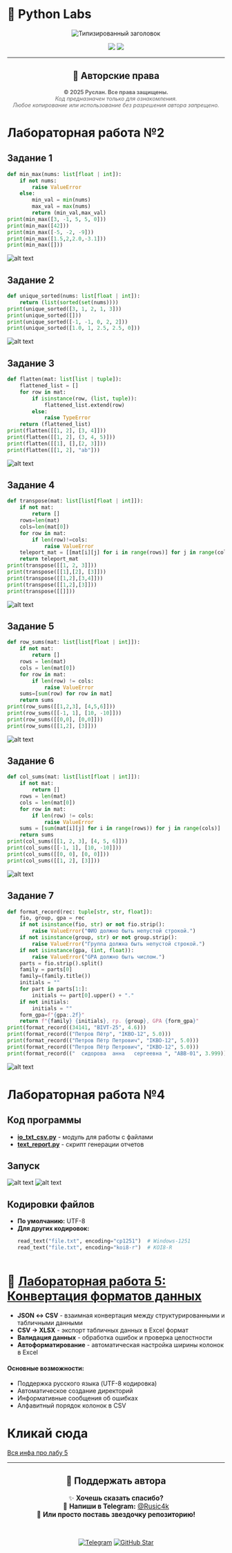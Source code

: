 # 🐍 Python Labs

<div align="center">

<!-- Анимированный заголовок -->
<img src="https://readme-typing-svg.herokuapp.com?font=Fira+Code&weight=600&size=28&duration=3000&pause=1000&color=00FF88&center=true&vCenter=true&width=600&lines=🚀+Лабораторные+работы+от+Руслана;💻+Python+Developer;🎯+С+любовью+к+коду" alt="Типизированный заголовок" />

<!-- Бейджи -->
<p>
  <img src="https://img.shields.io/badge/Студент-Разработчик-blue?style=for-the-badge" />
  <img src="https://img.shields.io/badge/Python-3.12-green?style=for-the-badge&logo=python" />
</p>

</div>

<div align="center">

---

## 📜 **Авторские права**

<div style="font-size: 0.9em; color: #666;">

**© 2025 Руслан. Все права защищены.**  
*Код предназначен только для ознакомления.  
Любое копирование или использование без разрешения автора запрещено.*

</div>

</div>




# Лабораторная работа №2
## Задание 1
```python
def min_max(nums: list[float | int]):
    if not nums:
        raise ValueError
    else:
        min_val = min(nums)
        max_val = max(nums)
        return (min_val,max_val)
print(min_max([3, -1, 5, 5, 0]))
print(min_max([42]))
print(min_max([-5, -2, -9]))
print(min_max([1.5,2,2.0,-3.1]))
print(min_max([]))
```
![alt text](src/images/lab02/lab02ex01.png)
## Задание 2
```python
def unique_sorted(nums: list[float | int]):
    return (list(sorted(set(nums))))
print(unique_sorted([3, 1, 2, 1, 3]))
print(unique_sorted([]))
print(unique_sorted([-1, -1, 0, 2, 2]))
print(unique_sorted([1.0, 1, 2.5, 2.5, 0]))
```
![alt text](src/images/lab02/lab02ex02.png)

## Задание 3
```python
def flatten(mat: list[list | tuple]):
    flattened_list = []
    for row in mat:
        if isinstance(row, (list, tuple)):
            flattened_list.extend(row)
        else:
            raise TypeError
    return (flattened_list)
print(flatten([[1, 2], [3, 4]]))
print(flatten([[1, 2], (3, 4, 5)]))
print(flatten([[1], [],[2, 3]]))
print(flatten([[1, 2], "ab"]))
```
![alt text](src/images/lab02/lab02ex03.png)

## Задание 4
```python
def transpose(mat: list[list[float | int]]):
    if not mat:
        return []
    rows=len(mat)
    cols=len(mat[0])
    for row in mat:
        if len(row)!=cols:
            raise ValueError
    teleport_mat = [[mat[i][j] for i in range(rows)] for j in range(cols)]
    return teleport_mat
print(transpose([[1, 2, 3]]))
print(transpose([[1],[2], [3]]))
print(transpose([[1,2],[3,4]]))
print(transpose([[1,2],[3]]))
print(transpose([[]]))
```
![alt text](src/images/lab02/lab02ex04.png)

## Задание 5
```python
def row_sums(mat: list[list[float | int]]):
    if not mat:
        return []
    rows = len(mat)
    cols = len(mat[0])
    for row in mat:
        if len(row) != cols:
            raise ValueError
    sums=[sum(row) for row in mat]
    return sums
print(row_sums([[1,2,3], [4,5,6]]))
print(row_sums([[-1, 1], [10, -10]]))
print(row_sums([[0,0], [0,0]]))
print(row_sums([[1,2], [3]]))
```
![alt text](src/images/lab02/lab02ex05.png)

## Задание 6
```python
def col_sums(mat: list[list[float | int]]):
    if not mat:
        return []
    rows = len(mat)
    cols = len(mat[0])
    for row in mat:
        if len(row) != cols:
            raise ValueError
    sums = [sum(mat[i][j] for i in range(rows)) for j in range(cols)]
    return sums
print(col_sums([[1, 2, 3], [4, 5, 6]]))
print(col_sums([[-1, 1], [10, -10]]))
print(col_sums([[0, 0], [0, 0]]))
print(col_sums([[1, 2], [3]]))
```
![alt text](src/images/lab02/lab02ex06.png)

## Задание 7
```python
def format_record(rec: tuple[str, str, float]):
    fio, group, gpa = rec
    if not isinstance(fio, str) or not fio.strip():
        raise ValueError("ФИО должно быть непустой строкой.")
    if not isinstance(group, str) or not group.strip():
        raise ValueError("Группа должна быть непустой строкой.")
    if not isinstance(gpa, (int, float)):
        raise ValueError("GPA должно быть числом.")
    parts = fio.strip().split()
    family = parts[0]
    family=(family.title())
    initials = ""
    for part in parts[1:]:
        initials += part[0].upper() + "."
    if not initials:
        initials = ""
    form_gpa=f"{gpa:.2f}"
    return f"{family} {initials}, гр. {group}, GPA {form_gpa}"
print(format_record((34141, "BIVT-25", 4.6)))
print(format_record(("Петров Пётр", "IKBO-12", 5.0)))
print(format_record(("Петров Пётр Петрович", "IKBO-12", 5.0)))
print(format_record(("Петров Пётр Петрович", "IKBO-12", 5.0)))
print(format_record(("  сидорова  анна   сергеевна ", "ABB-01", 3.999)))

```
![alt text](src/images/lab02/lab02ex07.png)

# Лабораторная работа №4

## Код программы

- **[io_txt_csv.py](src/lab04/io_txt_csv.py)** - модуль для работы с файлами
- **[text_report.py](src/lab04/text_report.py)** - скрипт генерации отчетов

## Запуск
![alt text](src/images/lab04/lab04A.png)
![alt text](src/images/lab04/lab04.png)
## Кодировки файлов

- **По умолчанию:** UTF-8
- **Для других кодировок:** 
  ```python
  read_text("file.txt", encoding="cp1251")  # Windows-1251
  read_text("file.txt", encoding="koi8-r")  # KOI8-R



# 🔹 [Лабораторная работа 5: Конвертация форматов данных](/src/lab05/README.md)
- **JSON ↔ CSV** - взаимная конвертация между структурированными и табличными данными
- **CSV → XLSX** - экспорт табличных данных в Excel формат
- **Валидация данных** - обработка ошибок и проверка целостности
- **Автоформатирование** - автоматическая настройка ширины колонок в Excel



####  Основные возможности:
- Поддержка русского языка (UTF-8 кодировка)
- Автоматическое создание директорий
- Информативные сообщения об ошибках
- Алфавитный порядок колонок в CSV

# Кликай сюда
[Вся инфа про лабу 5](src/lab05/README.md) 
<div align="center">

---

## 💝 Поддержать автора

<div style="font-size: 1.1em;">

✨ **Хочешь сказать спасибо?**  
💌 **Напиши в Telegram:** [@Rusic4k](https://t.me/rusic4k)  
🌟 **Или просто поставь звездочку репозиторию!**

</div>

<br>

[![Telegram](https://img.shields.io/badge/💬_Написать_автору-0088cc?style=for-the-badge&logo=telegram&logoColor=white)](https://t.me/rusic4k)
[![GitHub Star](https://img.shields.io/badge/⭐_Поставить_звезду-ffd700?style=for-the-badge&logo=github&logoColor=black)](https://github.com/yourusername)

</div>